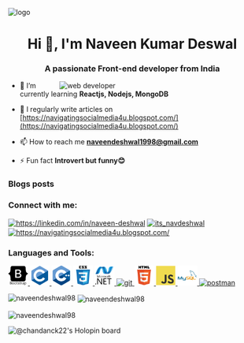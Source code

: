 ![logo](https://github.com/naveendeshwal98/naveendeshwal98/blob/main/wallpaper.jpg)
<h1 align="center">Hi 👋, I'm Naveen Kumar Deswal</h1>
<h3 align="center">A passionate Front-end developer from India</h3>
<img align="right" alt="web developer" width="400" src="https://jayamwebsolutions.com/img/website.gif" alt="naveendeshwal98" /> </p>

- 🌱 I’m currently learning **Reactjs, Nodejs, MongoDB**

- 📝 I regularly write articles on [https://navigatingsocialmedia4u.blogspot.com/](https://navigatingsocialmedia4u.blogspot.com/)

- 📫 How to reach me **naveendeshwal1998@gmail.com**

- ⚡ Fun fact **Introvert but funny😊**

### Blogs posts
<!-- BLOG-POST-LIST:START -->
<!-- BLOG-POST-LIST:END -->

<h3 align="left">Connect with me:</h3>
<p align="left">
<a href="https://linkedin.com/in/https://linkedin.com/in/naveen-deshwal" target="blank"><img align="center" src="https://raw.githubusercontent.com/naveendeshwal98/github-profile-readme-generator/master/src/images/icons/Social/linked-in-alt.svg" alt="https://linkedin.com/in/naveen-deshwal" height="30" width="40" /></a>
<a href="https://instagram.com/its_navdeshwal" target="blank"><img align="center" src="https://raw.githubusercontent.com/naveendeshwal98/github-profile-readme-generator/master/src/images/icons/Social/instagram.svg" alt="its_navdeshwal" height="30" width="40" /></a>
<a href="/https://navigatingsocialmedia4u.blogspot.com/" target="blank"><img align="center" src="https://raw.githubusercontent.com/naveendeshwal98/github-profile-readme-generator/master/src/images/icons/Social/rss.svg" alt="https://navigatingsocialmedia4u.blogspot.com/" height="30" width="40" /></a>
</p>

<h3 align="left">Languages and Tools:</h3>
<p align="left"> <a href="https://getbootstrap.com" target="_blank" rel="noreferrer"> <img src="https://raw.githubusercontent.com/devicons/devicon/master/icons/bootstrap/bootstrap-plain-wordmark.svg" alt="bootstrap" width="40" height="40"/> </a> <a href="https://www.cprogramming.com/" target="_blank" rel="noreferrer"> <img src="https://raw.githubusercontent.com/devicons/devicon/master/icons/c/c-original.svg" alt="c" width="40" height="40"/> </a> <a href="https://www.w3schools.com/cpp/" target="_blank" rel="noreferrer"> <img src="https://raw.githubusercontent.com/devicons/devicon/master/icons/cplusplus/cplusplus-original.svg" alt="cplusplus" width="40" height="40"/> </a> <a href="https://www.w3schools.com/css/" target="_blank" rel="noreferrer"> <img src="https://raw.githubusercontent.com/devicons/devicon/master/icons/css3/css3-original-wordmark.svg" alt="css3" width="40" height="40"/> </a> <a href="https://dotnet.microsoft.com/" target="_blank" rel="noreferrer"> <img src="https://raw.githubusercontent.com/devicons/devicon/master/icons/dot-net/dot-net-original-wordmark.svg" alt="dotnet" width="40" height="40"/> </a> <a href="https://git-scm.com/" target="_blank" rel="noreferrer"> <img src="https://www.vectorlogo.zone/logos/git-scm/git-scm-icon.svg" alt="git" width="40" height="40"/> </a> <a href="https://www.w3.org/html/" target="_blank" rel="noreferrer"> <img src="https://raw.githubusercontent.com/devicons/devicon/master/icons/html5/html5-original-wordmark.svg" alt="html5" width="40" height="40"/> </a> <a href="https://developer.mozilla.org/en-US/docs/Web/JavaScript" target="_blank" rel="noreferrer"> <img src="https://raw.githubusercontent.com/devicons/devicon/master/icons/javascript/javascript-original.svg" alt="javascript" width="40" height="40"/> </a> <a href="https://www.mysql.com/" target="_blank" rel="noreferrer"> <img src="https://raw.githubusercontent.com/devicons/devicon/master/icons/mysql/mysql-original-wordmark.svg" alt="mysql" width="40" height="40"/> </a> <a href="https://postman.com" target="_blank" rel="noreferrer"> <img src="https://www.vectorlogo.zone/logos/getpostman/getpostman-icon.svg" alt="postman" width="40" height="40"/> </a> </p>

<p><img align="left" src="https://github-readme-stats.vercel.app/api/top-langs?username=naveendeshwal98&show_icons=true&locale=en&layout=compact" alt="naveendeshwal98" /></p>

<p>&nbsp;<img align="center" src="https://github-readme-stats.vercel.app/api?username=naveendeshwal98&show_icons=true&locale=en" alt="naveendeshwal98" /></p>

<p><img align="center" src="https://github-readme-streak-stats.herokuapp.com/?user=naveendeshwal98&" alt="naveendeshwal98" /></p>
<img src="https://camo.githubusercontent.com/5dd5bc8cef9e8c5c9d99e79a3632485584fc8141affebcb2ad9923fd709be090/68747470733a2f2f686f6c6f70696e2e6d652f6368616e64616e636b3232" alt="@chandanck22's Holopin board" data-canonical-src="https://holopin.me/naveendeswal" style="max-width: 100%;">
